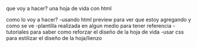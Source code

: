 que voy a hacer?
una hoja de vida con html

como lo voy a hacer?
-usando html preview para ver que estoy agregando y como se ve
-plantilla realizada en algun medio para tener referencia
-tutoriales para saber como reforzar el diseño de la hoja de vida
-usar css para estilizar el diseño de la hoja/lienzo